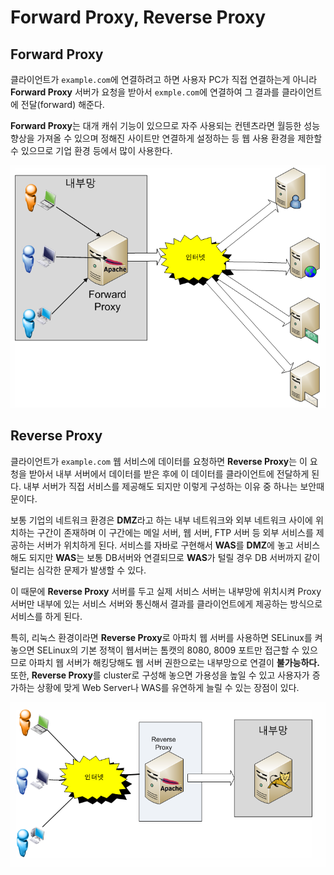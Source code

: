 # Forward Proxy, Reverse Proxy



## Forward Proxy

  클라이언트가 `example.com`에 연결하려고 하면 사용자 PC가 직접 연결하는게 아니라 **Forward Proxy** 서버가 요청을 받아서 `exmple.com`에 연결하여 그 결과를 클라이언트에 전달(forward) 해준다.



  **Forward Proxy**는 대개 캐쉬 기능이 있으므로 자주 사용되는 컨텐츠라면 월등한 성능 향상을 가져올 수 있으며 정해진 사이트만 연결하게 설정하는 등 웹 사용 환경을 제한할 수 있으므로 기업 환경 등에서 많이 사용한다.

![](../Images/forward_proxy.png)  

## Reverse Proxy

  클라이언트가 `example.com` 웹 서비스에 데이터를 요청하면 **Reverse Proxy**는 이 요청을 받아서 내부 서버에서 데이터를 받은 후에 이 데이터를 클라이언트에 전달하게 된다. 내부 서버가 직접 서비스를 제공해도 되지만 이렇게 구성하는 이유 중 하나는 보안때문이다.

  보통 기업의 네트워크 환경은 **DMZ**라고 하는 내부 네트워크와 외부 네트워크 사이에 위치하는 구간이 존재하며 이 구간에는 메일 서버, 웹 서버, FTP 서버 등 외부 서비스를 제공하는 서버가 위치하게 된다. 서비스를 자바로 구현해서 **WAS**를 **DMZ**에 놓고 서비스해도 되지만 **WAS**는 보통 DB서버와 연결되므로 **WAS**가 털릴 경우 DB 서버까지 같이 털리는 심각한 문제가 발생할 수 있다.

  이 때문에 **Reverse Proxy** 서버를 두고 실제 서비스 서버는 내부망에 위치시켜 Proxy 서버만 내부에 있는 서비스 서버와 통신해서 결과를 클라이언트에게 제공하는 방식으로 서비스를 하게 된다.

  특히, 리눅스 환경이라면 **Reverse Proxy**로 아파치 웹 서버를 사용하면 SELinux를 켜 놓으면 SELinux의 기본 정책이 웹서버는 톰캣의 8080, 8009 포트만 접근할 수 있으므로 아파치 웹 서버가 해킹당해도 웹 서버 권한으로는 내부망으로 연결이 **불가능하다.** 또한, **Reverse Proxy**를 cluster로 구성해 놓으면 가용성을 높일 수 있고 사용자가 증가하는 상황에 맞게 Web Server나 WAS를 유연하게 늘릴 수 있는 장점이 있다.



![](../Images/reverse_proxy.png)  